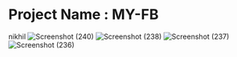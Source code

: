 # Project Name : MY-FB
nikhil
![Screenshot (240)](https://github.com/mahimakasture/MYPROJECT/assets/119916549/34eef482-8d6a-4753-a45b-f08c2e019164)
![Screenshot (238)](https://github.com/mahimakasture/MYPROJECT/assets/119916549/1ed166a9-1d9e-4bfd-b0b2-da91247dca6c)
![Screenshot (237)](https://github.com/mahimakasture/MYPROJECT/assets/119916549/baa91402-1eb1-42c7-b5d4-1241ceec6ede)
![Screenshot (236)](https://github.com/mahimakasture/MYPROJECT/assets/119916549/1c49cc87-252a-4cc9-a78d-62a313b4aa7f)
